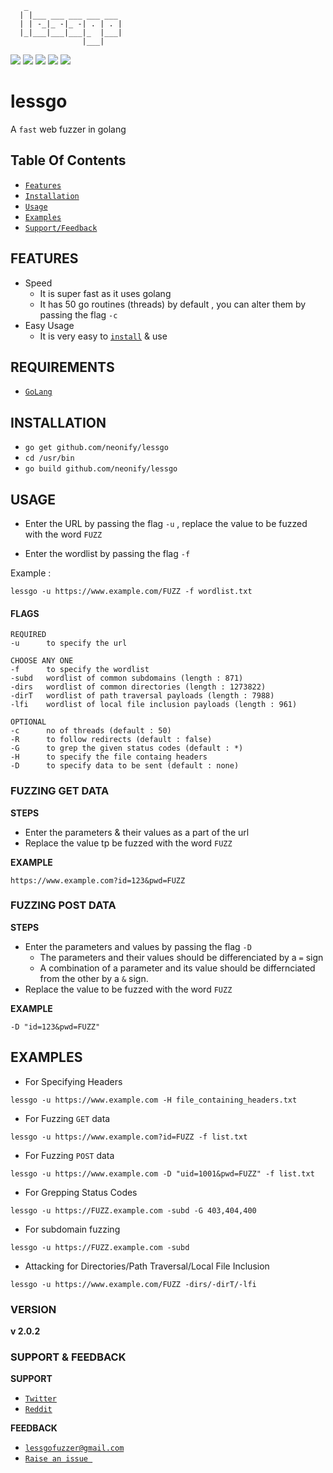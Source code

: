        _
      | |___ ___ ___ ___ ___
      | | -_|_ -|_ -| . | . |
      |_|___|___|___|_  |___|
                    |___|

<img src="https://img.shields.io/badge/build-passing-green">   <img src="https://img.shields.io/badge/Language-Golang-orange">    <img src="https://img.shields.io/badge/License-GNU GPL v3.0-lightblue">
<img src="https://img.shields.io/badge/Author-Neonify-blue">      <img src="https://img.shields.io/badge/Credits-NeGo-green">


# lessgo
A `fast` web fuzzer in golang

## Table Of Contents
* <a href="#FEATURES">`Features`</a> 
* <a href="#INSTALLATION">`Installation`</a>
* <a href="#USAGE">`Usage`</a>
* <a href="#EXAMPLES">`Examples`</a>
* <a href="#SUPPORT & FEEDBACK">`Support/Feedback`</a>

## FEATURES
* Speed
   * It is super fast as it uses golang
   * It has 50 go routines (threads) by default , you can alter them by passing
the flag `-c`
* Easy Usage
   * It is very easy to <a href="#INSTALLATION">`install`</a> & use

## REQUIREMENTS
* <a href="https://golang.org">`GoLang`</a>

## INSTALLATION
* `go get github.com/neonify/lessgo`
* `cd /usr/bin`
* `go build github.com/neonify/lessgo`


## USAGE 

* Enter the URL by passing the flag `-u` , replace the value to be fuzzed with the word `FUZZ`

* Enter the wordlist by passing the flag `-f`

Example : 
```
lessgo -u https://www.example.com/FUZZ -f wordlist.txt
```

#### FLAGS
```
REQUIRED
-u      to specify the url 

CHOOSE ANY ONE 
-f      to specify the wordlist
-subd   wordlist of common subdomains (length : 871)
-dirs   wordlist of common directories (length : 1273822)
-dirT   wordlist of path traversal payloads (length : 7988)
-lfi    wordlist of local file inclusion payloads (length : 961)

OPTIONAL 
-c      no of threads (default : 50)
-R      to follow redirects (default : false)
-G      to grep the given status codes (default : *)
-H      to specify the file containg headers
-D      to specify data to be sent (default : none)
```
### FUZZING GET DATA
__STEPS__
* Enter the parameters & their values as a part of the url
* Replace the value tp be fuzzed with the word `FUZZ`

__EXAMPLE__ 
```
https://www.example.com?id=123&pwd=FUZZ
```

### FUZZING POST DATA 
__STEPS__
* Enter the parameters and values by passing the flag `-D`
    * The parameters and their values should be differenciated by a `=` sign
    * A combination of a parameter and its value should be differnciated
from the other by a `&` sign.
* Replace the value to be fuzzed with the word `FUZZ`

__EXAMPLE__ 
``` 
-D "id=123&pwd=FUZZ"
 ```

## EXAMPLES
* For Specifying Headers 
```
lessgo -u https://www.example.com -H file_containing_headers.txt
```

* For Fuzzing `GET` data
```
lessgo -u https://www.example.com?id=FUZZ -f list.txt
```

* For Fuzzing `POST` data
``` 
lessgo -u https://www.example.com -D "uid=1001&pwd=FUZZ" -f list.txt
```

* For Grepping Status Codes
``` 
lessgo -u https://FUZZ.example.com -subd -G 403,404,400
```

* For subdomain fuzzing
``` 
lessgo -u https://FUZZ.example.com -subd
```

* Attacking for Directories/Path Traversal/Local File Inclusion
```
lessgo -u https://www.example.com/FUZZ -dirs/-dirT/-lfi
```


### VERSION
<strong>v 2.0.2</strong>

### SUPPORT & FEEDBACK

__SUPPORT__
* <a href="https://mobile.twitter.com/neonify4">`Twitter`</a>
* <a href="https://reddit.com/user/n3onify">`Reddit`</a>
 
__FEEDBACK__
* <a href="mailto:lessgofuzzer@gmail.com">`lessgofuzzer@gmail.com`</a>
* <a href="https://github.com/neonify/lessgo/issues">`Raise an issue `</a>

